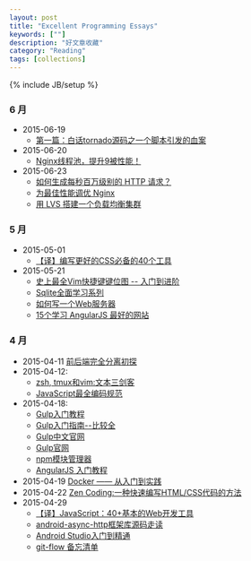 ```yaml
---
layout: post
title: "Excellent Programming Essays"
keywords: [""]
description: "好文章收藏"
category: "Reading"
tags: [collections]
---
```

{% include JB/setup %}
### 6 月
* 2015-06-19
    * [第一篇：白话tornado源码之一个脚本引发的血案](http://www.cnblogs.com/wupeiqi/p/4375445.html)
* 2015-06-20
    * [Nginx线程池，提升9被性能！](http://nginx.com/blog/thread-pools-boost-performance-9x/)
* 2015-06-23
    * [如何生成每秒百万级别的 HTTP 请求？](http://blog.jobbole.com/87509/)
    * [为最佳性能调优 Nginx](http://blog.jobbole.com/87531/)
    * [用 LVS 搭建一个负载均衡集群](http://blog.jobbole.com/87503/)

### 5 月
* 2015-05-01
    * [【译】编写更好的CSS必备的40个工具](http://www.ido321.com/1545.html)
* 2015-05-21
    * [史上最全Vim快捷键键位图 -- 入门到进阶](http://cenalulu.github.io/linux/all-vim-cheatsheat/)
    * [Sqlite全面学习系列](http://top.jobbole.com/21548/)
    * [如何写一个Web服务器](http://lifeofzjs.com/blog/2015/05/16/how-to-write-a-server/)
    * [15个学习 AngularJS 最好的网站](http://segmentfault.com/a/1190000002783199)

### 4 月
* 2015-04-11 [前后端完全分离初探](http://arccode.net/2015/04/08/%E5%89%8D%E5%90%8E%E7%AB%AF%E5%AE%8C%E5%85%A8%E5%88%86%E7%A6%BB%E5%88%9D%E6%8E%A2/)
* 2015-04-12:
    * [zsh, tmux和vim:文本三剑客](http://www.drbunsen.org/the-text-triumvirate/)
    * [JavaScript最全编码规范](http://www.ido321.com/1520.html)
* 2015-04-18:
    * [Gulp入门教程](http://markpop.github.io/2014/09/17/Gulp%E5%85%A5%E9%97%A8%E6%95%99%E7%A8%8B/)
    * [Gulp入门指南--比较全](http://www.html-js.com/article/Nimojs--frontend-development-1)
    * [Gulp中文官网](http://www.gulpjs.com.cn/)
    * [Gulp官网](http://www.gulpjs.com/)
    * [npm模块管理器](http://javascript.ruanyifeng.com/nodejs/npm.html)
    * [AngularJS 入门教程](http://xdsnet.gitbooks.io/angular-phonecat-book-zhcn/content/index.html)
* 2015-04-19 [Docker —— 从入门到实践](http://yeasy.gitbooks.io/docker_practice/content/)
* 2015-04-22 [Zen Coding:一种快速编写HTML/CSS代码的方法](http://www.qianduan.net/zen-coding-a-new-way-to-write-html-code/)
* 2015-04-29 
    * [【译】JavaScript：40+基本的Web开发工具](http://www.ido321.com/1543.html)
    * [android-async-http框架库源码走读](http://blog.csdn.net/yanbober/article/details/45307739)
    * [Android Studio入门到精通](http://blog.csdn.net/yanbober/article/details/45306483)
    * [git-flow 备忘清单](http://danielkummer.github.io/git-flow-cheatsheet/index.zh_CN.html)
